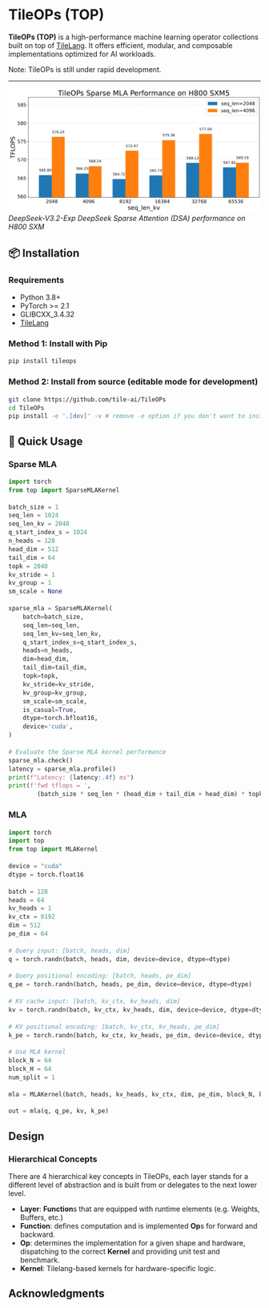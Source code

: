 # TileOPs (TOP)

**TileOPs (TOP)** is a high-performance machine learning operator collections built on top of [TileLang](https://github.com/tile-ai/tilelang). It offers efficient, modular, and composable implementations optimized for AI workloads.

Note: TileOPs is still under rapid development.

---

![DeepSeek-V3.2-Exp DeepSeek Sparse Attention (DSA) performance on H800 SXM](https://raw.githubusercontent.com/tile-ai/TileOPs/main/docs/figures/sparse_mla_perf.png)
*DeepSeek-V3.2-Exp DeepSeek Sparse Attention (DSA) performance on H800 SXM*

## 📦 Installation

### Requirements

- Python 3.8+
- PyTorch >= 2.1
- GLIBCXX_3.4.32
- [TileLang](https://github.com/tile-ai/tilelang)

### Method 1: Install with Pip

```bash
pip install tileops
```

### Method 2: Install from source (editable mode for development)

```bash
git clone https://github.com/tile-ai/TileOPs
cd TileOPs
pip install -e '.[dev]' -v # remove -e option if you don't want to install in editable mode, -v for verbose output
```

## 🚀 Quick Usage

### Sparse MLA

```python
import torch
from top import SparseMLAKernel

batch_size = 1
seq_len = 1024
seq_len_kv = 2048
q_start_index_s = 1024
n_heads = 128
head_dim = 512
tail_dim = 64
topk = 2048
kv_stride = 1
kv_group = 1
sm_scale = None

sparse_mla = SparseMLAKernel(
    batch=batch_size,
    seq_len=seq_len,
    seq_len_kv=seq_len_kv,
    q_start_index_s=q_start_index_s,
    heads=n_heads,
    dim=head_dim,
    tail_dim=tail_dim,
    topk=topk,
    kv_stride=kv_stride,
    kv_group=kv_group,
    sm_scale=sm_scale,
    is_casual=True,
    dtype=torch.bfloat16,
    device='cuda',
)

# Evaluate the Sparse MLA kernel performance
sparse_mla.check()
latency = sparse_mla.profile()
print(f"Latency: {latency:.4f} ms")
print(f'fwd tflops = ',
        (batch_size * seq_len * (head_dim + tail_dim + head_dim) * topk * 2 * n_heads) / (latency * 1e-3) / 1e12)
```

### MLA

```python
import torch
import top
from top import MLAKernel

device = "cuda"
dtype = torch.float16

batch = 128
heads = 64
kv_heads = 1
kv_ctx = 8192
dim = 512
pe_dim = 64

# Query input: [batch, heads, dim]
q = torch.randn(batch, heads, dim, device=device, dtype=dtype)

# Query positional encoding: [batch, heads, pe_dim]
q_pe = torch.randn(batch, heads, pe_dim, device=device, dtype=dtype)

# KV cache input: [batch, kv_ctx, kv_heads, dim]
kv = torch.randn(batch, kv_ctx, kv_heads, dim, device=device, dtype=dtype)

# KV positional encoding: [batch, kv_ctx, kv_heads, pe_dim]
k_pe = torch.randn(batch, kv_ctx, kv_heads, pe_dim, device=device, dtype=dtype)

# Use MLA kernel
block_N = 64
block_H = 64
num_split = 1

mla = MLAKernel(batch, heads, kv_heads, kv_ctx, dim, pe_dim, block_N, block_H, num_split)

out = mla(q, q_pe, kv, k_pe)
```
## Design

### Hierarchical Concepts
There are 4 hierarchical key concepts in TileOPs, each layer stands for a different level of abstraction and is built from or delegates to the next lower level.

- **Layer**: **Function**s that are equipped with runtime elements (e.g. Weights, Buffers, etc.) 
- **Function**: defines computation and is implemented **Op**s for forward and backward.
- **Op**: determines the implementation for a given shape and hardware, dispatching to the correct **Kernel** and providing unit test and benchmark.
- **Kernel**: Tilelang-based kernels for hardware-specific logic.

## Acknowledgments
